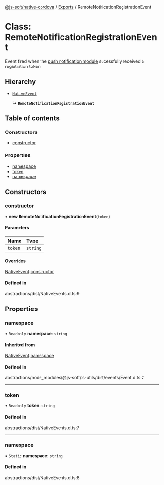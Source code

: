 [@js-soft/native-cordova](../README.md) / [Exports](../modules.md) / RemoteNotificationRegistrationEvent

# Class: RemoteNotificationRegistrationEvent

Event fired when the [push notification module](./INativePushNotification.md) sucessfully received a registration token

## Hierarchy

- [`NativeEvent`](NativeEvent.md)

  ↳ **`RemoteNotificationRegistrationEvent`**

## Table of contents

### Constructors

- [constructor](RemoteNotificationRegistrationEvent.md#constructor)

### Properties

- [namespace](RemoteNotificationRegistrationEvent.md#namespace)
- [token](RemoteNotificationRegistrationEvent.md#token)
- [namespace](RemoteNotificationRegistrationEvent.md#namespace)

## Constructors

### constructor

• **new RemoteNotificationRegistrationEvent**(`token`)

#### Parameters

| Name | Type |
| :------ | :------ |
| `token` | `string` |

#### Overrides

[NativeEvent](NativeEvent.md).[constructor](NativeEvent.md#constructor)

#### Defined in

abstractions/dist/NativeEvents.d.ts:9

## Properties

### namespace

• `Readonly` **namespace**: `string`

#### Inherited from

[NativeEvent](NativeEvent.md).[namespace](NativeEvent.md#namespace)

#### Defined in

abstractions/node_modules/@js-soft/ts-utils/dist/events/Event.d.ts:2

___

### token

• `Readonly` **token**: `string`

#### Defined in

abstractions/dist/NativeEvents.d.ts:7

___

### namespace

▪ `Static` **namespace**: `string`

#### Defined in

abstractions/dist/NativeEvents.d.ts:8
